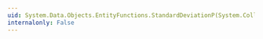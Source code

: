```yaml
---
uid: System.Data.Objects.EntityFunctions.StandardDeviationP(System.Collections.Generic.IEnumerable{System.Double})
internalonly: False
---
```

